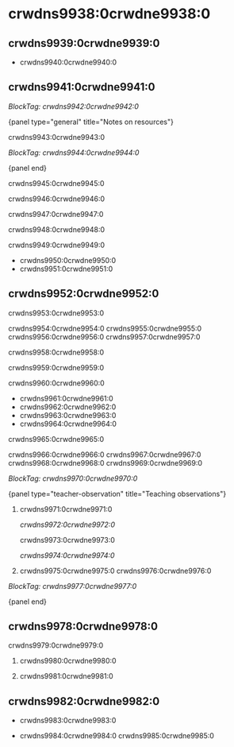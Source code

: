 # crwdns9938:0crwdne9938:0

## crwdns9939:0crwdne9939:0

- crwdns9940:0crwdne9940:0 

## crwdns9941:0crwdne9941:0

*BlockTag: crwdns9942:0crwdne9942:0*

{panel type="general" title="Notes on resources"}

crwdns9943:0crwdne9943:0

*BlockTag: crwdns9944:0crwdne9944:0*

{panel end}

crwdns9945:0crwdne9945:0

crwdns9946:0crwdne9946:0

crwdns9947:0crwdne9947:0

crwdns9948:0crwdne9948:0

crwdns9949:0crwdne9949:0

- crwdns9950:0crwdne9950:0
- crwdns9951:0crwdne9951:0

## crwdns9952:0crwdne9952:0

crwdns9953:0crwdne9953:0

crwdns9954:0crwdne9954:0 crwdns9955:0crwdne9955:0 crwdns9956:0crwdne9956:0 crwdns9957:0crwdne9957:0

crwdns9958:0crwdne9958:0

crwdns9959:0crwdne9959:0

crwdns9960:0crwdne9960:0

- crwdns9961:0crwdne9961:0
- crwdns9962:0crwdne9962:0
- crwdns9963:0crwdne9963:0
- crwdns9964:0crwdne9964:0

crwdns9965:0crwdne9965:0

crwdns9966:0crwdne9966:0 crwdns9967:0crwdne9967:0 crwdns9968:0crwdne9968:0 crwdns9969:0crwdne9969:0

*BlockTag: crwdns9970:0crwdne9970:0*

{panel type="teacher-observation" title="Teaching observations"}

1. crwdns9971:0crwdne9971:0
    
    *crwdns9972:0crwdne9972:0*
    
    crwdns9973:0crwdne9973:0
    
    *crwdns9974:0crwdne9974:0*

2. crwdns9975:0crwdne9975:0 crwdns9976:0crwdne9976:0

*BlockTag: crwdns9977:0crwdne9977:0*

{panel end}

## crwdns9978:0crwdne9978:0

crwdns9979:0crwdne9979:0

1. crwdns9980:0crwdne9980:0

2. crwdns9981:0crwdne9981:0

## crwdns9982:0crwdne9982:0

- crwdns9983:0crwdne9983:0

- crwdns9984:0crwdne9984:0 crwdns9985:0crwdne9985:0